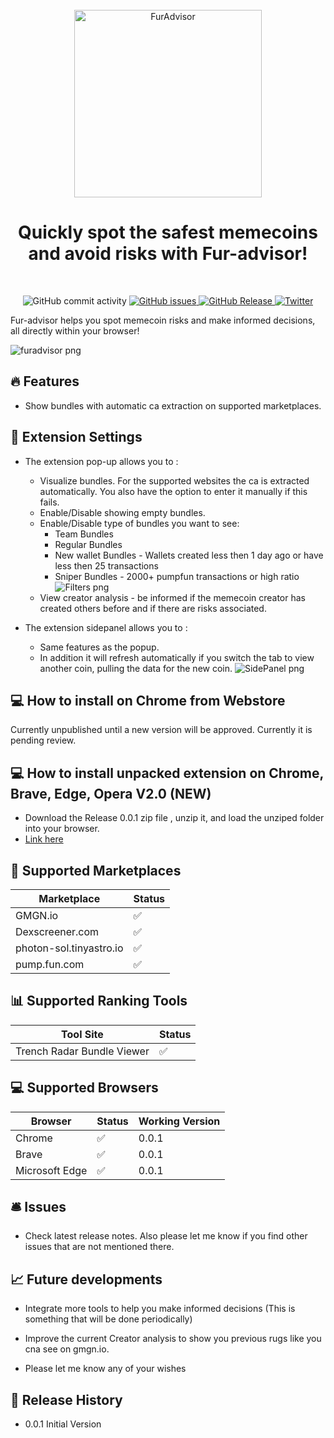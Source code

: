 <div align="center">
  <br>
  <img alt="FurAdvisor" src="https://raw.githubusercontent.com/MathFrank99/FurAdvisor-Releases/master/images/logo.png" width="300px">
  <h1> Quickly spot the safest memecoins and avoid risks with Fur-advisor!</h1>

</div>
<br>
<p align="center">
  <img src="https://img.shields.io/github/commit-activity/w/MathFrank99/FurAdvisor-Releases" alt="GitHub commit activity">
  <a href="https://github.com/MathFrank99/FurAdvisor-Releases/issues">
    <img src="https://img.shields.io/github/issues/MathFrank99/FurAdvisor-Releases" alt="GitHub issues">
  </a>
  <a href="https://github.com/MathFrank99/FurAdvisor-Releases/releases">
    <img src="https://img.shields.io/github/v/release/MathFrank99/FurAdvisor-Releases.svg?style=flat" alt="GitHub Release">
  </a>
  <a href="https://twitter.com/FurAdvisor">
    <img src="https://img.shields.io/twitter/follow/fur_nancial_dog?label=Follow&style=social" alt="Twitter">
  </a>
</p>

Fur-advisor helps you spot memecoin risks and make informed decisions, all directly within your browser!

![furadvisor png](images/furadvisor.png)

## 🔥 Features

- Show bundles with automatic ca extraction on supported marketplaces.

## 📖 Extension Settings

- The extension pop-up allows you to :
  - Visualize bundles. For the supported websites the ca is extracted automatically. You also have the option to enter it manually if this fails.
  - Enable/Disable showing empty bundles.
  - Enable/Disable type of bundles you want to see:
    - Team Bundles
    - Regular Bundles
    - New wallet Bundles - Wallets created less then 1 day ago or have less then 25 transactions
    - Sniper Bundles - 2000+ pumpfun transactions or high ratio
    ![Filters png](images/Filters.png)
  - View creator analysis - be informed if the memecoin creator has created others before and if there are risks associated.

- The extension sidepanel allows you to :
  - Same features as the popup.
  - In addition it will refresh automatically if you switch the tab to view another coin, pulling the data for the new coin.
    ![SidePanel png](images/SidePanel.png)

## 💻 How to install on Chrome from Webstore

Currently unpublished until a new version will be approved. Currently it is pending review.

## 💻 How to install unpacked extension on Chrome, Brave, Edge, Opera V2.0 (NEW)

- Download the Release 0.0.1 zip file , unzip it, and load the unziped folder into your browser.
- <a href="https://github.com/MathFrank99/FurAdvisor-Releases/releases/tag/release0.0.1
">Link here</a>

## 🏦 Supported Marketplaces

| Marketplace               | Status |
| ------------------------- | ------ |
| GMGN.io                   | ✅     |
| Dexscreener.com           | ✅     |
| photon-sol.tinyastro.io   | ✅     |
| pump.fun.com              | ✅     |

## 📊 Supported Ranking Tools

| Tool Site                   | Status |
| --------------------------- | ------ |
| Trench Radar Bundle Viewer  | ✅     |

## 💻 Supported Browsers

| Browser         | Status | Working Version |
| --------------- | ------ | --------------  |
| Chrome          | ✅     | 0.0.1           |
| Brave           | ✅     | 0.0.1           |
| Microsoft Edge  | ✅     | 0.0.1           |

## 🛎️ Issues

- Check latest release notes. Also please let me know if you find other issues that are not mentioned there. 

## 📈 Future developments

- Integrate more tools to help you make informed decisions (This is something that will be done periodically)

- Improve the current Creator analysis to show you previous rugs like you cna see on gmgn.io.

- Please let me know any of your wishes

## 🎯 Release History

- 0.0.1 Initial Version

